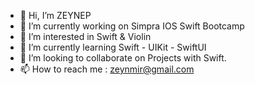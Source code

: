- 👋 Hi, I’m ZEYNEP
- 🔭 I’m currently working on Simpra IOS Swift Bootcamp
- 👀 I’m interested in Swift & Violin
- 🌱 I’m currently learning Swift - UIKit - SwiftUI
- 🌟 I’m looking to collaborate on Projects with Swift.
- 📫 How to reach me : zeynmir@gmail.com






<!---
ZeynepOzdemirAcikgoz/ZeynepOzdemirAcikgoz is a ✨ special ✨ repository because its `README.md` (this file) appears on your GitHub profile.
You can click the Preview link to take a look at your changes.
--->
